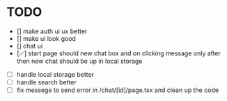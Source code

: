 # TODO

- [] make auth ui ux better
- [] make ui look good
- [] chat ui
- [✅] start page should new chat box and on clicking message only after then new chat should be up in local storage
- [ ] handle local storage better
- [ ] handle search better
- [ ] fix messege to send error in /chat/[id]/page.tsx and clean up the code
